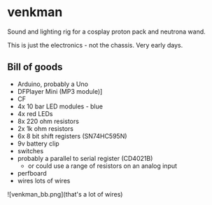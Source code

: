 # venkman

Sound and lighting rig for a cosplay proton pack and neutrona wand.

This is just the electronics - not the chassis. Very early days.

## Bill of goods

- Arduino, probably a Uno
- DFPlayer Mini (MP3 module)]
- CF
- 4x 10 bar LED modules - blue
- 4x red LEDs
- 8x 220 ohm resistors
- 2x 1k ohm resistors
- 6x 8 bit shift registers (SN74HC595N)
- 9v battery clip
- switches
- probably a parallel to serial register (CD4021B)
	- or could use a range of resistors on an analog input
- perfboard
- wires lots of wires

![venkman_bb.png](that's a lot of wires)